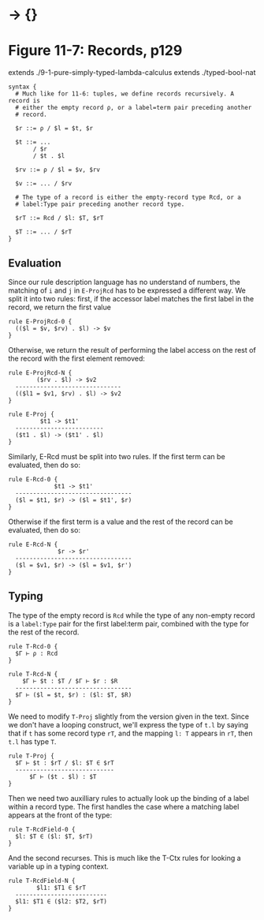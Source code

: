 # → {}
# Figure 11-7: Records, p129

extends ./9-1-pure-simply-typed-lambda-calculus
extends ./typed-bool-nat

    syntax {
      # Much like for 11-6: tuples, we define records recursively. A record is
      # either the empty record ρ, or a label=term pair preceding another
      # record.

      $r ::= ρ / $l = $t, $r

      $t ::= ...
           / $r
           / $t . $l

      $rv ::= ρ / $l = $v, $rv

      $v ::= ... / $rv

      # The type of a record is either the empty-record type Rcd, or a
      # label:Type pair preceding another record type.

      $rT ::= Rcd / $l: $T, $rT

      $T ::= ... / $rT
    }


## Evaluation

Since our rule description language has no understand of numbers, the matching
of `i` and `j` in `E-ProjRcd` has to be expressed a different way. We split it
into two rules: first, if the accessor label matches the first label in the
record, we return the first value

    rule E-ProjRcd-0 {
      (($l = $v, $rv) . $l) -> $v
    }

Otherwise, we return the result of performing the label access on the rest of
the record with the first element removed:

    rule E-ProjRcd-N {
            ($rv . $l) -> $v2
      ------------------------------
      (($l1 = $v1, $rv) . $l) -> $v2
    }

    rule E-Proj {
             $t1 -> $t1'
      -------------------------
      ($t1 . $l) -> ($t1' . $l)
    }

Similarly, E-Rcd must be split into two rules. If the first term can be
evaluated, then do so:

    rule E-Rcd-0 {
                 $t1 -> $t1'
      ---------------------------------
      ($l = $t1, $r) -> ($l = $t1', $r)
    }

Otherwise if the first term is a value and the rest of the record can be
evaluated, then do so:

    rule E-Rcd-N {
                  $r -> $r'
      ---------------------------------
      ($l = $v1, $r) -> ($l = $v1, $r')
    }


## Typing

The type of the empty record is `Rcd` while the type of any non-empty record is
a `label:Type` pair for the first label:term pair, combined with the type for
the rest of the record.

    rule T-Rcd-0 {
      $Γ ⊢ ρ : Rcd
    }

    rule T-Rcd-N {
        $Γ ⊢ $t : $T / $Γ ⊢ $r : $R
      ---------------------------------
      $Γ ⊢ ($l = $t, $r) : ($l: $T, $R)
    }

We need to modify `T-Proj` slightly from the version given in the text. Since we
don't have a looping construct, we'll express the type of `t.l` by saying that
if `t` has some record type `rT`, and the mapping `l: T` appears in `rT`, then
`t.l` has type `T`.

    rule T-Proj {
      $Γ ⊢ $t : $rT / $l: $T ∈ $rT
      ----------------------------
          $Γ ⊢ ($t . $l) : $T
    }

Then we need two auxilliary rules to actually look up the binding of a label
within a record type. The first handles the case where a matching label appears
at the front of the type:

    rule T-RcdField-0 {
      $l: $T ∈ ($l: $T, $rT)
    }

And the second recurses. This is much like the T-Ctx rules for looking a
variable up in a typing context.

    rule T-RcdField-N {
            $l1: $T1 ∈ $rT
      --------------------------
      $l1: $T1 ∈ ($l2: $T2, $rT)
    }
